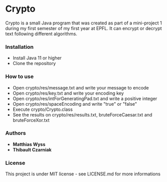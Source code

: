 # Crypto


Crypto is a small Java program that was created as part of a mini-project 1 during my first semester of my first year at EPFL.
It can encrypt or decrypt text following different algorithms.


### Installation

* Install Java 11 or higher
* Clone the repository

### How to use

* Open crypto/res/message.txt and write your message to encode
* Open crypto/res/key.txt and write your encoding key
* Open crypto/res/intForGeneratingPad.txt and write a positive integer
* Open crypto/res/spaceEncoding and write "true" or "false"
* Execute crypto/Crypto.class
* See the results on crypto/res/results.txt, bruteForceCaesar.txt and bruteForceXor.txt

### Authors

* **Matthias Wyss**
* **Thibault Czarniak**

### License

This project is under MIT license - see LICENSE.md for more informations